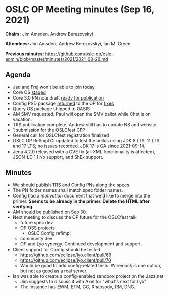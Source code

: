# OSLC OP Meeting minutes (Sep 16, 2021)

**Chairs:** Jim Amsden, Andrew Berezovskyi

**Attendees:** Jim Amsden, Andrew Berezovskyi, Ian M. Green

**Previous minutes:** https://github.com/oslc-op/oslc-admin/blob/master/minutes/2021/2021-08-26.md

## Agenda

- Jad and Frej won't be able to join today
- Core OS [staged](https://issues.oasis-open.org/browse/TCADMIN-4056)
- Core 3.0 PN note draft [ready for publication](https://github.com/oslc-op/website/pull/297)
- Config PSD package [returned](https://issues.oasis-open.org/browse/TCADMIN-4061) to the OP for [fixes](https://github.com/oslc-op/oslc-specs/issues/531#issuecomment-917009396)
- Query OS package shipped to OASIS
- AM SMV requested. Paul will open the SMV ballot while Chet is on vacation.
- TRS publication complete; Andrew still has to update NS and website
- 1 submission for the OSLCfest CFP
- General call for OSLCfest registration finalized
- OSLC OP RefImpl CI updated to test the builds using JDK 8 LTS, 11 LTS, and 17 LTS; no issues recorded. JDK 17 is GA since 2021-09-14.
- Jena 4.2.0 released with a CVE fix (all XML functionality is affected), JSON-LD 1.1 r/o support, and ShEx support.

## Minutes

- We should publish TRS and Config PNs along the specs.
- The PN folder names shall match spec folder names.
- Config had a *motivation* document that we'd like to merge into the primer. **Seems to be already in the primer. Delete the HTML after verifying.**
- AM should be published on Sep 30.
- Next meeting to discuss the OP future for the OSLCfest talk
    - future spec dev
    - OP OSS projects
        - OSLC Config refimpl
    - community dev
    - OP and Lyo synergy. Continued development and support.
- Client support for Config should be tested
    - https://github.com/eclipse/lyo.client/pull/69
    - https://github.com/eclipse/lyo.client/pull/70
    - Would be good to add config-related tests. Wiremock is one option, but not as good as a real server.
- Ian was able to create a config-enabled sandbox project on the Jazz.net
    - Jim suggests to discuss it with Axel for "what's next for Lyo"
    - The instance has EWM, ETM, GC, Rhapsody, RM, DNG.
